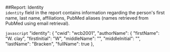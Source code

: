 ##Report: Identity<br>
`identity` field in the report contains information regarding the person's first name, last name, affiliations, PubMed aliases (names retrieved from PubMed using email retrieval).

```javascript```
"identity": {
"cwid": "wcb2001",
"authorName": {
"firstName": "W. clay",
"firstInitial": "W",
"middleName": "",
"middleInitial": "",
"lastName": "Bracken",
"fullName": true
},
```